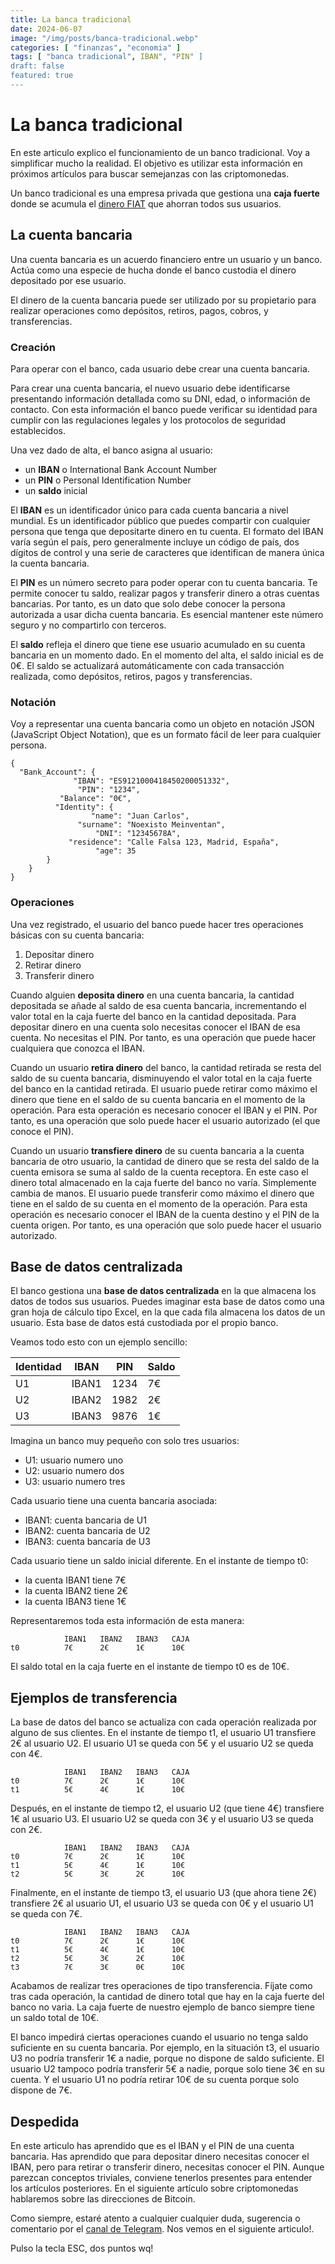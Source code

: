 ```yaml
---
title: La banca tradicional
date: 2024-06-07
image: "/img/posts/banca-tradicional.webp"
categories: [ "finanzas", "economia" ]
tags: [ "banca tradicional", IBAN", "PIN" ]
draft: false
featured: true
---
```


# La banca tradicional

En este articulo explico el funcionamiento de un banco tradicional. Voy a simplificar mucho la realidad. El objetivo es utilizar esta información en próximos artículos para buscar semejanzas con las criptomonedas.

Un banco tradicional es una empresa privada que gestiona una **caja fuerte** donde se acumula el [dinero FIAT](/post/2024/dinero-fiat) que ahorran todos sus usuarios.

## La cuenta bancaria

Una cuenta bancaria es un acuerdo financiero entre un usuario y un banco. Actúa como una especie de hucha donde el banco custodia el dinero depositado por ese usuario.

El dinero de la cuenta bancaria puede ser utilizado por su propietario para realizar operaciones como depósitos, retiros, pagos, cobros, y transferencias.

### Creación

Para operar con el banco, cada usuario debe crear una cuenta bancaria.

Para crear una cuenta bancaria, el nuevo usuario debe identificarse presentando información detallada como su DNI, edad, o información de contacto. Con esta información el banco puede verificar su identidad para cumplir con las regulaciones legales y los protocolos de seguridad establecidos.

Una vez dado de alta, el banco asigna al usuario:

- un **IBAN** o International Bank Account Number
- un **PIN** o Personal Identification Number
- un **saldo** inicial

El **IBAN** es un identificador único para cada cuenta bancaria a nivel mundial. Es un identificador público que puedes compartir con cualquier persona que tenga que depositarte dinero en tu cuenta. El formato del IBAN varía según el país, pero generalmente incluye un código de país, dos dígitos de control y una serie de caracteres que identifican de manera única la cuenta bancaria.

El **PIN** es un número secreto para poder operar con tu cuenta bancaria. Te permite conocer tu saldo, realizar pagos y transferir dinero a otras cuentas bancarias. Por tanto, es un dato que solo debe conocer la persona autorizada a usar dicha cuenta bancaria. Es esencial mantener este número seguro y no compartirlo con terceros.

El **saldo** refleja el dinero que tiene ese usuario acumulado en su cuenta bancaria en un momento dado. En el momento del alta, el saldo inicial es de 0€. El saldo se actualizará automáticamente con cada transacción realizada, como depósitos, retiros, pagos y transferencias.

### Notación

Voy a representar una cuenta bancaria como un objeto en notación JSON (JavaScript Object Notation), que es un formato fácil de leer para cualquier persona.

```
{
  "Bank_Account": {
              "IBAN": "ES9121000418450200051332",
               "PIN": "1234",
           "Balance": "0€",
          "Identity": {
                  "name": "Juan Carlos",
               "surname": "Noexisto Meinventan",
                   "DNI": "12345678A",
             "residence": "Calle Falsa 123, Madrid, España",
                   "age": 35
        }
    }
}
```

### Operaciones

Una vez registrado, el usuario del banco puede hacer tres operaciones básicas con su cuenta bancaria:

1. Depositar dinero
2. Retirar dinero
3. Transferir dinero

Cuando alguien **deposita dinero** en una cuenta bancaria, la cantidad depositada se añade al saldo de esa cuenta bancaria, incrementando el valor total en la caja fuerte del banco en la cantidad depositada. Para depositar dinero en una cuenta solo necesitas conocer el IBAN de esa cuenta. No necesitas el PIN. Por tanto, es una operación que puede hacer cualquiera que conozca el IBAN.

Cuando un usuario **retira dinero** del banco, la cantidad retirada se resta del saldo de su cuenta bancaria, disminuyendo el valor total en la caja fuerte del banco en la cantidad retirada. El usuario puede retirar como máximo el dinero que tiene en el saldo de su cuenta bancaria en el momento de la operación. Para esta operación es necesario conocer el IBAN y el PIN. Por tanto, es una operación que solo puede hacer el usuario autorizado (el que conoce el PIN).

Cuando un usuario **transfiere dinero** de su cuenta bancaria a la cuenta bancaria de otro usuario, la cantidad de dinero que se resta del saldo de la cuenta emisora se suma al saldo de la cuenta receptora. En este caso el dinero total almacenado en la caja fuerte del banco no varía. Simplemente cambia de manos. El usuario puede transferir como máximo el dinero que tiene en el saldo de su cuenta en el momento de la operación. Para esta operación es necesario conocer el IBAN de la cuenta destino y el PIN de la cuenta origen. Por tanto, es una operación que solo puede hacer el usuario autorizado.

## Base de datos centralizada

El banco gestiona una **base de datos centralizada** en la que almacena los datos de todos sus usuarios. Puedes imaginar esta base de datos como una gran hoja de cálculo tipo Excel, en la que cada fila almacena los datos de un usuario. Esta base de datos está custodiada por el propio banco.

Veamos todo esto con un ejemplo sencillo:

| Identidad | IBAN  | PIN  | Saldo |
|-----------|-------|------|-------|
| U1        | IBAN1 | 1234 |   7€  |
| U2        | IBAN2 | 1982 |   2€  |
| U3        | IBAN3 | 9876 |   1€  |

Imagina un banco muy pequeño con solo tres usuarios:

- U1: usuario numero uno
- U2: usuario numero dos
- U3: usuario numero tres

Cada usuario tiene una cuenta bancaria asociada:

- IBAN1: cuenta bancaria de U1
- IBAN2: cuenta bancaria de U2
- IBAN3: cuenta bancaria de U3

Cada usuario tiene un saldo inicial diferente. En el instante de tiempo t0:

- la cuenta IBAN1 tiene 7€
- la cuenta IBAN2 tiene 2€
- la cuenta IBAN3 tiene 1€

Representaremos toda esta información de esta manera:

```
            IBAN1   IBAN2   IBAN3   CAJA
t0          7€      2€      1€      10€
```

El saldo total en la caja fuerte en el instante de tiempo t0 es de 10€.

## Ejemplos de transferencia

La base de datos del banco se actualiza con cada operación realizada por alguno de sus clientes. En el instante de tiempo t1, el usuario U1 transfiere 2€ al usuario U2. El usuario U1 se queda con 5€ y el usuario U2 se queda con 4€.

```
            IBAN1   IBAN2   IBAN3   CAJA
t0          7€      2€      1€      10€
t1          5€      4€      1€      10€
```

Después, en el instante de tiempo t2, el usuario U2 (que tiene 4€) transfiere 1€ al usuario U3. El usuario U2 se queda con 3€ y el usuario U3 se queda con 2€.

```
            IBAN1   IBAN2   IBAN3   CAJA
t0          7€      2€      1€      10€
t1          5€      4€      1€      10€
t2          5€      3€      2€      10€
```

Finalmente, en el instante de tiempo t3, el usuario U3 (que ahora tiene 2€) transfiere 2€ al usuario U1, el usuario U3 se queda con 0€ y el usuario U1 se queda con 7€.

```
            IBAN1   IBAN2   IBAN3   CAJA
t0          7€      2€      1€      10€
t1          5€      4€      1€      10€
t2          5€      3€      2€      10€
t3          7€      3€      0€      10€
```

Acabamos de realizar tres operaciones de tipo transferencia. Fíjate como tras cada operación, la cantidad de dinero total que hay en la caja fuerte del banco no varia. La caja fuerte de nuestro ejemplo de banco siempre tiene un saldo total de 10€.

El banco impedirá ciertas operaciones cuando el usuario no tenga saldo suficiente en su cuenta bancaria. Por ejemplo, en la situación t3, el usuario U3 no podría transferir 1€ a nadie, porque no dispone de saldo suficiente. El usuario U2 tampoco podría transferir 5€ a nadie, porque solo tiene 3€ en su cuenta. Y el usuario U1 no podría retirar 10€ de su cuenta porque solo dispone de 7€.

## Despedida

En este articulo has aprendido que es el IBAN y el PIN de una cuenta bancaria. Has aprendido que para depositar dinero necesitas conocer el IBAN, pero para retirar o transferir dinero, necesitas conocer el PIN. Aunque parezcan conceptos triviales, conviene tenerlos presentes para entender los artículos posteriores. En el siguiente artículo sobre criptomonedas hablaremos sobre las direcciones de Bitcoin.

Como siempre, estaré atento a cualquier cualquier duda, sugerencia o comentario por el [canal de Telegram](https://t.me/lateclaescape). Nos vemos en el siguiente articulo!.

Pulso la tecla ESC, dos puntos wq!
